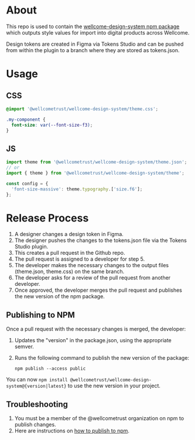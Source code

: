 # About

This repo is used to contain the [wellcome-design-system npm package](https://www.npmjs.com/package/@wellcometrust/wellcome-design-system) which outputs style values for import into digital products across Wellcome.

Design tokens are created in Figma via Tokens Studio and can be pushed from within the plugin to a branch where they are stored as tokens.json.

# Usage

## CSS

```css
@import '@wellcometrust/wellcome-design-system/theme.css';

.my-component {
  font-size: var(--font-size-f3);
}
```

## JS

```js
import theme from '@wellcometrust/wellcome-design-system/theme.json';
// or
import { theme } from '@wellcometrust/wellcome-design-system/theme';

const config = {
  'font-size-massive': theme.typography.['size.f6'];
};
```

# Release Process

1. A designer changes a design token in Figma.
2. The designer pushes the changes to the tokens.json file via the Tokens Studio plugin.
3. This creates a pull request in the Github repo.
4. The pull request is assigned to a developer for step 5.
5. The developer makes the necessary changes to the output files (theme.json, theme.css) on the same branch.
6. The developer asks for a review of the pull request from another developer.
7. Once approved, the developer merges the pull request and publishes the new version of the npm package.

## Publishing to NPM

Once a pull request with the necessary changes is merged, the developer:

1. Updates the "version" in the package.json, using the appropriate semver.
2. Runs the following command to publish the new version of the package:

   ```
   npm publish --access public
   ```

You can now `npm install @wellcometrust/wellcome-design-system@{version|latest}` to use the new version in your project.

## Troubleshooting

1. You must be a member of the @wellcometrust organization on npm to publish changes.
2. Here are instructions on [how to publish to npm](https://docs.npmjs.com/creating-and-publishing-scoped-public-packages#publishing-scoped-public-packages).